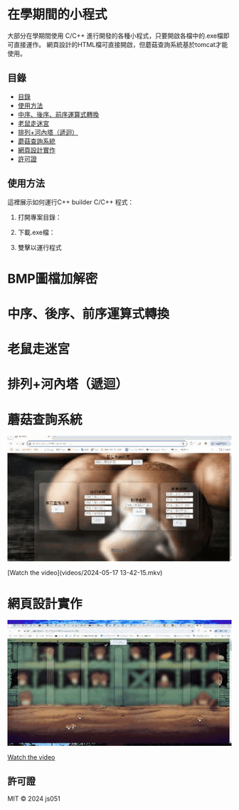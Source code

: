 # 在學期間的小程式

大部分在學期間使用 C/C++ 進行開發的各種小程式，只要開啟各檔中的.exe檔即可直接運作。
網頁設計的HTML檔可直接開啟，但蘑菇查詢系統基於tomcat才能使用。

## 目錄

- [目錄](#目錄)
- [使用方法](#使用方法)
- [中序、後序、前序運算式轉換](#中序、後序、前序運算式轉換)
- [老鼠走迷宮](#老鼠走迷宮)
- [排列+河內塔（遞迴）](#排列+河內塔（遞迴）)
- [蘑菇查詢系統](#蘑菇查詢系統)
- [網頁設計實作](#網頁設計實作)
- [許可證](#許可證)


## 使用方法

這裡展示如何運行C++ builder C/C++ 程式：

1. 打開專案目錄：

2. 下載.exe檔：

3. 雙擊以運行程式

# BMP圖檔加解密

# 中序、後序、前序運算式轉換

# 老鼠走迷宮

# 排列+河內塔（遞迴）

# 蘑菇查詢系統
<img src="images/sr0dy-5ml78.gif" alt="GIF" width="600">

[Watch the video](videos/2024-05-17 13-42-15.mkv)

# 網頁設計實作
<img src="images/sitj5-a2a4f.gif" alt="GIF" width="600">

[Watch the video](videos/2024-05-17%2013-57-33.mkv)



## 許可證

MIT © 2024 js051
